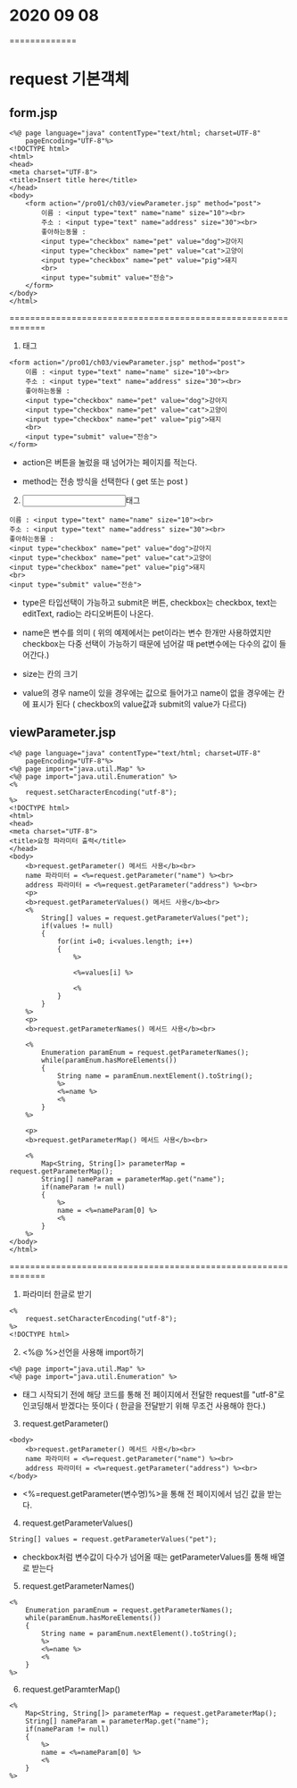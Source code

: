 # 2020 09 08
=============

# request 기본객체

## form.jsp

```
<%@ page language="java" contentType="text/html; charset=UTF-8"
    pageEncoding="UTF-8"%>
<!DOCTYPE html>
<html>
<head>
<meta charset="UTF-8">
<title>Insert title here</title>
</head>
<body>
	<form action="/pro01/ch03/viewParameter.jsp" method="post">
		이름 : <input type="text" name="name" size="10"><br>
		주소 : <input type="text" name="address" size="30"><br>
		좋아하는동물 : 
		<input type="checkbox" name="pet" value="dog">강아지
		<input type="checkbox" name="pet" value="cat">고양이
		<input type="checkbox" name="pet" value="pig">돼지
		<br>
		<input type="submit" value="전송">
	</form>
</body>
</html>
```

=============================================================

1. <form>태그
```
<form action="/pro01/ch03/viewParameter.jsp" method="post">
    이름 : <input type="text" name="name" size="10"><br>
    주소 : <input type="text" name="address" size="30"><br>
    좋아하는동물 : 
    <input type="checkbox" name="pet" value="dog">강아지
    <input type="checkbox" name="pet" value="cat">고양이
    <input type="checkbox" name="pet" value="pig">돼지
    <br>
    <input type="submit" value="전송">
</form>
```
* action은 버튼을 눌렀을 때 넘어가는 페이지를 적는다.

* method는 전송 방식을 선택한다 ( get 또는 post )

2. <input>태그
```
이름 : <input type="text" name="name" size="10"><br>
주소 : <input type="text" name="address" size="30"><br>
좋아하는동물 : 
<input type="checkbox" name="pet" value="dog">강아지
<input type="checkbox" name="pet" value="cat">고양이
<input type="checkbox" name="pet" value="pig">돼지
<br>
<input type="submit" value="전송">
```

* type은 타입선택이 가능하고 submit은 버튼, checkbox는 checkbox, text는 editText, radio는 라디오버튼이 나온다.

* name은 변수를 의미 ( 위의 예제에서는 pet이라는 변수 한개만 사용하였지만 checkbox는 다중 선택이 가능하기 때문에 넘어갈 때 pet변수에는 다수의 값이 들어간다.)

* size는 칸의 크기

* value의 경우 name이 있을 경우에는 값으로 들어가고 name이 없을 경우에는 칸에 표시가 된다 ( checkbox의 value값과 submit의 value가 다르다)

## viewParameter.jsp
```
<%@ page language="java" contentType="text/html; charset=UTF-8"
    pageEncoding="UTF-8"%>
<%@ page import="java.util.Map" %>
<%@ page import="java.util.Enumeration" %>
<%
	request.setCharacterEncoding("utf-8");
%>
<!DOCTYPE html>
<html>
<head>
<meta charset="UTF-8">
<title>요청 파라미터 출력</title>
</head>
<body>
	<b>request.getParameter() 메서드 사용</b><br>
	name 파라미터 = <%=request.getParameter("name") %><br>
	address 파라미터 = <%=request.getParameter("address") %><br>
	<p>
	<b>request.getParameterValues() 메서드 사용</b><br>
	<%
		String[] values = request.getParameterValues("pet");
		if(values != null)
		{
			for(int i=0; i<values.length; i++)
			{
				%>
				
				<%=values[i] %>
				
				<%
			}
		}
	%>
	<p>
	<b>request.getParameterNames() 메서드 사용</b><br>
	
	<%
		Enumeration paramEnum = request.getParameterNames();
		while(paramEnum.hasMoreElements())
		{
			String name = paramEnum.nextElement().toString();
			%>
			<%=name %>
			<%
		}
	%>
	
	<p>
	<b>request.getParameterMap() 메서드 사용</b><br>
	
	<%
		Map<String, String[]> parameterMap = request.getParameterMap();
		String[] nameParam = parameterMap.get("name");
		if(nameParam != null)
		{
			%>
			name = <%=nameParam[0] %>
			<%
		}
	%>
</body>
</html>
```

=============================================================

1. 파라미터 한글로 받기 
```
<%
	request.setCharacterEncoding("utf-8");
%>
<!DOCTYPE html>
```

2. <%@ %>선언을 사용해 import하기
```
<%@ page import="java.util.Map" %>
<%@ page import="java.util.Enumeration" %>
```

* <!DOCTYP html>태그 시작되기 전에 해당 코드를 통해 전 페이지에서 전달한 request를 "utf-8"로 인코딩해서 받겠다는 뜻이다 ( 한글을 전달받기 위해 무조건 사용해야 한다.)

3. request.getParameter() 
```
<body>
	<b>request.getParameter() 메서드 사용</b><br>
	name 파라미터 = <%=request.getParameter("name") %><br>
	address 파라미터 = <%=request.getParameter("address") %><br>
</body>
```

* <%=request.getParameter(변수명)%>을 통해 전 페이지에서 넘긴 값을 받는다.

4. request.getParameterValues()
```
String[] values = request.getParameterValues("pet");
```

* checkbox처럼 변수값이 다수가 넘어올 때는 getParameterValues를 통해 배열로 받는다

5. request.getParameterNames()
```
<%
    Enumeration paramEnum = request.getParameterNames();
    while(paramEnum.hasMoreElements())
    {
        String name = paramEnum.nextElement().toString();
        %>
        <%=name %>
        <%
    }
%>
```

6. request.getParamterMap()
```
<%
    Map<String, String[]> parameterMap = request.getParameterMap();
    String[] nameParam = parameterMap.get("name");
    if(nameParam != null)
    {
        %>
        name = <%=nameParam[0] %>
        <%
    }
%>
```
